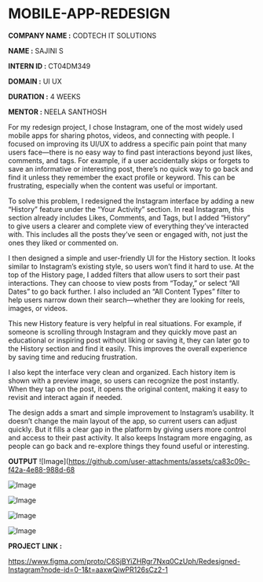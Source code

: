 # MOBILE-APP-REDESIGN

**COMPANY NAME :** CODTECH IT SOLUTIONS

**NAME :** SAJINI S

**INTERN ID :** CT04DM349

**DOMAIN :** UI UX

**DURATION :** 4 WEEKS

**MENTOR :** NEELA SANTHOSH

  For my redesign project, I chose Instagram, one of the most widely used mobile apps for sharing photos, videos, and connecting with people. I focused on improving its UI/UX to address a specific pain point that many users face—there is no easy way to find past interactions beyond just likes, comments, and tags. For example, if a user accidentally skips or forgets to save an informative or interesting post, there’s no quick way to go back and find it unless they remember the exact profile or keyword. This can be frustrating, especially when the content was useful or important.

To solve this problem, I redesigned the Instagram interface by adding a new “History” feature under the “Your Activity” section. In real Instagram, this section already includes Likes, Comments, and Tags, but I added “History” to give users a clearer and complete view of everything they’ve interacted with. This includes all the posts they’ve seen or engaged with, not just the ones they liked or commented on.

I then designed a simple and user-friendly UI for the History section. It looks similar to Instagram’s existing style, so users won’t find it hard to use. At the top of the History page, I added filters that allow users to sort their past interactions. They can choose to view posts from “Today,” or select “All Dates” to go back further. I also included an “All Content Types” filter to help users narrow down their search—whether they are looking for reels, images, or videos.

This new History feature is very helpful in real situations. For example, if someone is scrolling through Instagram and they quickly move past an educational or inspiring post without liking or saving it, they can later go to the History section and find it easily. This improves the overall experience by saving time and reducing frustration.

I also kept the interface very clean and organized. Each history item is shown with a preview image, so users can recognize the post instantly. When they tap on the post, it opens the original content, making it easy to revisit and interact again if needed.

The design adds a smart and simple improvement to Instagram’s usability. It doesn’t change the main layout of the app, so current users can adjust quickly. But it fills a clear gap in the platform by giving users more control and access to their past activity. It also keeps Instagram more engaging, as people can go back and re-explore things they found useful or interesting.

**OUTPUT**
![Image](https://github.com/user-attachments/assets/ca83c09c-f42a-4e88-988d-68

![Image](https://github.com/user-attachments/assets/a8c3ba9b-3cfe-447f-8cde-2118cbdf6d0e)

![Image](https://github.com/user-attachments/assets/0702a33f-0fe6-4184-9069-509266b0b09e)

![Image](https://github.com/user-attachments/assets/153ce08f-a1e6-4838-9a93-1252b9984eca)

![Image](https://github.com/user-attachments/assets/c963d36d-8656-4a55-9a54-47fba9600b92)

**PROJECT LINK :**

https://www.figma.com/proto/C6SjBYiZHRgr7Nxq0CzUph/Redesigned-Instagram?node-id=0-1&t=aaxwQiwPR126sCz2-1
